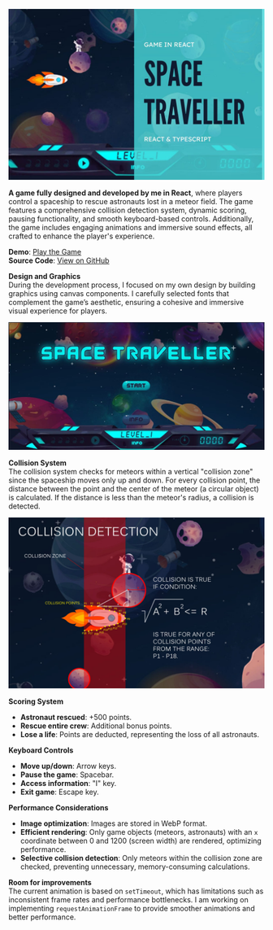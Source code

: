 ![Space Traveler Game](https://github.com/meljaszuk/SpaceTraveler-Game-in-React/blob/main/space-1.jpg)

**A game fully designed and developed by me in React**, where players control a spaceship to rescue astronauts lost in a meteor field. The game features a comprehensive collision detection system, dynamic scoring, pausing functionality, and smooth keyboard-based controls. Additionally, the game includes engaging animations and immersive sound effects, all crafted to enhance the player's experience.

**Demo**: [Play the Game](https://meljaszuk.github.io/SpaceTraveler-Game-in-React/)  
**Source Code**: [View on GitHub](https://github.com/meljaszuk/SpaceTraveler-Game-in-React)

**Design and Graphics**  
During the development process, I focused on my own design by building graphics using canvas components. I carefully selected fonts that complement the game’s aesthetic, ensuring a cohesive and immersive visual experience for players.

![Space Traveler Game](https://github.com/meljaszuk/SpaceTraveler-Game-in-React/blob/main/space-2.jpg)

**Collision System**  
The collision system checks for meteors within a vertical "collision zone" since the spaceship moves only up and down. For every collision point, the distance between the point and the center of the meteor (a circular object) is calculated. If the distance is less than the meteor's radius, a collision is detected.

![Space Traveler Game](https://github.com/meljaszuk/SpaceTraveler-Game-in-React/blob/main/space-3.jpg)

**Scoring System**

- **Astronaut rescued**: +500 points.
- **Rescue entire crew**: Additional bonus points.
- **Lose a life**: Points are deducted, representing the loss of all astronauts.

**Keyboard Controls**

- **Move up/down**: Arrow keys.
- **Pause the game**: Spacebar.
- **Access information**: "I" key.
- **Exit game**: Escape key.

**Performance Considerations**

- **Image optimization**: Images are stored in WebP format.
- **Efficient rendering**: Only game objects (meteors, astronauts) with an `x` coordinate between 0 and 1200 (screen width) are rendered, optimizing performance.
- **Selective collision detection**: Only meteors within the collision zone are checked, preventing unnecessary, memory-consuming calculations.

**Room for improvements**  
The current animation is based on `setTimeout`, which has limitations such as inconsistent frame rates and performance bottlenecks. I am working on implementing `requestAnimationFrame` to provide smoother animations and better performance.
